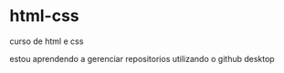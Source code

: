 # html-css
 curso de html e css

estou aprendendo a gerenciar repositorios utilizando o github desktop